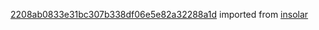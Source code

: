 [2208ab0833e31bc307b338df06e5e82a32288a1d](https://github.com/insolar/insolar/commit/2208ab0833e31bc307b338df06e5e82a32288a1d) imported from [insolar](https://github.com/insolar/insolar)
